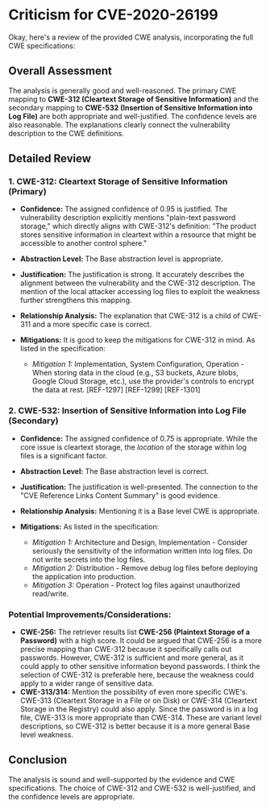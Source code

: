 # Criticism for CVE-2020-26199

Okay, here's a review of the provided CWE analysis, incorporating the full CWE specifications:

## Overall Assessment

The analysis is generally good and well-reasoned. The primary CWE mapping to **CWE-312 (Cleartext Storage of Sensitive Information)** and the secondary mapping to **CWE-532 (Insertion of Sensitive Information into Log File)** are both appropriate and well-justified. The confidence levels are also reasonable. The explanations clearly connect the vulnerability description to the CWE definitions.

## Detailed Review

### 1. CWE-312: Cleartext Storage of Sensitive Information (Primary)

*   **Confidence:** The assigned confidence of 0.95 is justified. The vulnerability description explicitly mentions "plain-text password storage," which directly aligns with CWE-312's definition: "The product stores sensitive information in cleartext within a resource that might be accessible to another control sphere."

*   **Abstraction Level:** The Base abstraction level is appropriate.

*   **Justification:** The justification is strong.  It accurately describes the alignment between the vulnerability and the CWE-312 description. The mention of the local attacker accessing log files to exploit the weakness further strengthens this mapping.

*   **Relationship Analysis:** The explanation that CWE-312 is a child of CWE-311 and a more specific case is correct.

*   **Mitigations:** It is good to keep the mitigations for CWE-312 in mind. As listed in the specification:
    *   *Mitigation 1:* Implementation, System Configuration, Operation - When storing data in the cloud (e.g., S3 buckets, Azure blobs, Google Cloud Storage, etc.), use the provider's controls to encrypt the data at rest. [REF-1297] [REF-1299] [REF-1301]

### 2. CWE-532: Insertion of Sensitive Information into Log File (Secondary)

*   **Confidence:** The assigned confidence of 0.75 is appropriate. While the core issue is cleartext storage, the *location* of the storage within log files is a significant factor.

*   **Abstraction Level:** The Base abstraction level is correct.

*   **Justification:** The justification is well-presented. The connection to the "CVE Reference Links Content Summary" is good evidence.

*   **Relationship Analysis:**  Mentioning it is a Base level CWE is appropriate.

*   **Mitigations:** As listed in the specification:
    *   *Mitigation 1:* Architecture and Design, Implementation - Consider seriously the sensitivity of the information written into log files. Do not write secrets into the log files.
    *   *Mitigation 2:* Distribution - Remove debug log files before deploying the application into production.
    *   *Mitigation 3:* Operation - Protect log files against unauthorized read/write.

### Potential Improvements/Considerations:
*   **CWE-256:** The retriever results list **CWE-256 (Plaintext Storage of a Password)** with a high score. It could be argued that CWE-256 is a more precise mapping than CWE-312 because it specifically calls out passwords.  However, CWE-312 is sufficient and more general, as it could apply to other sensitive information beyond passwords. I think the selection of CWE-312 is preferable here, because the weakness could apply to a wider range of sensitive data.
*   **CWE-313/314:** Mention the possibility of even more specific CWE's. CWE-313 (Cleartext Storage in a File or on Disk) or CWE-314 (Cleartext Storage in the Registry) could also apply.  Since the password is in a log file, CWE-313 is more appropriate than CWE-314. These are variant level descriptions, so CWE-312 is better because it is a more general Base level weakness.

## Conclusion

The analysis is sound and well-supported by the evidence and CWE specifications. The choice of CWE-312 and CWE-532 is well-justified, and the confidence levels are appropriate.